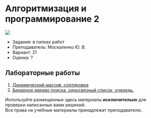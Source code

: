 # Алгоритмизация и программирование 2

![](https://img.shields.io/badge/Programming%20lang-Java-informational?style=flat-square&logo=Java&logoColor=white&color=5194f0)

- Задания: в папках работ
- Преподаватель: Москаленко Ю. В.
- Вариант: 21
- Оценка: ?

## Лабораторные работы
1. [Динамический массив, сортировка](https://github.com/xairaven/KPI-Labs/tree/main/2ndSemester/Algorithmization%20and%20programming%20(II)/Lab1)
2. [Бинарное дерево поиска, односвязный список, очередь.](https://github.com/xairaven/KPI-Labs/tree/main/2ndSemester/Algorithmization%20and%20programming%20(II)/Lab2)

Используйте размещенные здесь материалы **исключительно** для проверки написанных вами решений.<br>
Все права на учебные материалы принадлежат преподавателю.
